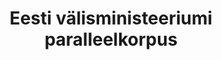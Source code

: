 ---
title: Eesti välisministeeriumi paralleelkorpus
title_en: Parallel corpus from Estonian Ministry of Foreign Affairs
notes: 'Paralleelkorpus Eesti välisministeeriumi veebisaidi sisust http://vm.ee/en'
notes_en: 'Parallel corpus from content of Estonian Ministry of Foreign Affairs website. Website: http://vm.ee/en'
category:
  - Valitsus ja avalik sektor
category_en:
  - Government and Public Sector
resources:
  - name: valisministeeriumi paralleelkorpus
    url: 'https://www.elrc-share.eu/repository/browse/parallel-corpus-from-estonian-ministry-of-foreign-affairs-processed/8a70f41c6d1b11e7b7d400155d0267067be063c788d84a089be2732f8396972b/'
    format: TMX
    interactive: 'False'
license: OTHER
update_freq: 'http://purl.org/linked-data/sdmx/2009/code#freq-A'
organization: Välisministeerium
maintainer_name: ''
maintainer_email: vminfo@vm.ee
maintainer_phone: ''
date_issued: '21/03/2020'
date_modified: 2021/01/05
---